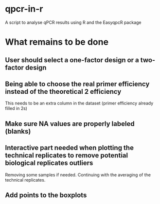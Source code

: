 # qpcr-in-r
A script to analyse qPCR results using R and the EasyqpcR package

# What remains to be done

## User should select a one-factor design or a two-factor design

## Being able to choose the real primer efficiency instead of the theoretical 2 efficiency
This needs to be an extra column in the dataset (primer efficiency already filled in 2s)

## Make sure NA values are properly labeled (blanks)

## Interactive part needed when plotting the technical replicates to remove potential biological replicates outliers
Removing some samples if needed. Continuing with the averaging of the technical replicates.

## Add points to the boxplots
